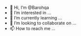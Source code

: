 - 👋 Hi, I’m @Barohqa
- 👀 I’m interested in ...
- 🌱 I’m currently learning ...
- 💞️ I’m looking to collaborate on ...
- 📫 How to reach me ...

<!---
Barohqa/Barohqa is a ✨ special ✨ repository because its `README.md` (this file) appears on your GitHub profile.
You can click the Preview link to take a look at your changes.
--->
